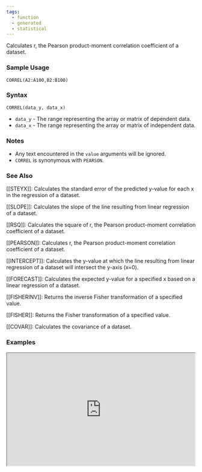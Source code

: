 ```yaml
---
tags:
  - function
  - generated
  - statistical
---
```


Calculates r, the Pearson product-moment correlation coefficient of a dataset.

### Sample Usage

`CORREL(A2:A100,B2:B100)`

### Syntax

`CORREL(data_y, data_x)`

* `data_y` - The range representing the array or matrix of dependent data.
* `data_x` - The range representing the array or matrix of independent data.

### Notes

* Any text encountered in the `value` arguments will be ignored.
* `CORREL` is synonymous with `PEARSON`.

### See Also

[[STEYX]]: Calculates the standard error of the predicted y-value for each x in the regression of a dataset.

[[SLOPE]]: Calculates the slope of the line resulting from linear regression of a dataset.

[[RSQ]]: Calculates the square of r, the Pearson product-moment correlation coefficient of a dataset.

[[PEARSON]]: Calculates r, the Pearson product-moment correlation coefficient of a dataset.

[[INTERCEPT]]: Calculates the y-value at which the line resulting from linear regression of a dataset will intersect the y-axis (x=0).

[[FORECAST]]: Calculates the expected y-value for a specified x based on a linear regression of a dataset.

[[FISHERINV]]: Returns the inverse Fisher transformation of a specified value.

[[FISHER]]: Returns the Fisher transformation of a specified value.

[[COVAR]]: Calculates the covariance of a dataset.

### Examples

<iframe height="300" src="https://docs.google.com/spreadsheet/pub?key=0As3tAuweYU9QdDVob1FjSXdGdWlfU3NFRWZCaUU4c2c&amp;output=html" width="500"></iframe>